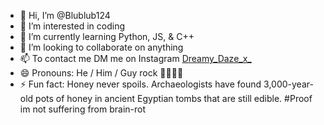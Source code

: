 - 👋 Hi, I’m @Blublub124
- 👀 I’m interested in coding
- 🌱 I’m currently learning Python, JS, & C++
- 💞️ I’m looking to collaborate on anything
- 📫 To contact me DM me on Instagram [Dreamy_Daze_x_](https://www.instagram.com/dreamy_daze_x_/)
- 😄 Pronouns: He / Him / Guy rock 🗿🗿🗿🗿
- ⚡ Fun fact: Honey never spoils. Archaeologists have found 3,000-year-old pots of honey in ancient Egyptian tombs that are still edible.
  #Proof im not suffering from brain-rot
<!---
Blublub124/Blublub124 is a ✨ special ✨ repository because its `README.md` (this file) appears on your GitHub profile.
You can click the Preview link to take a look at your changes.
--->
